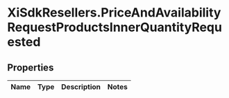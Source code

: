 # XiSdkResellers.PriceAndAvailabilityRequestProductsInnerQuantityRequested

## Properties

Name | Type | Description | Notes
------------ | ------------- | ------------- | -------------


